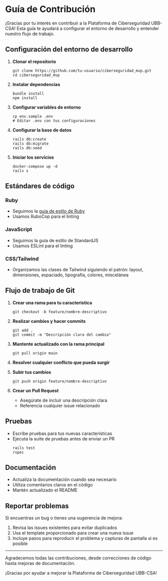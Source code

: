 # Guía de Contribución

¡Gracias por tu interés en contribuir a la Plataforma de Ciberseguridad UBB-CSA! Esta guía te ayudará a configurar el entorno de desarrollo y entender nuestro flujo de trabajo.

## Configuración del entorno de desarrollo

1. **Clonar el repositorio**
   ```
   git clone https://github.com/tu-usuario/ciberseguridad_mvp.git
   cd ciberseguridad_mvp
   ```

2. **Instalar dependencias**
   ```
   bundle install
   npm install
   ```

3. **Configurar variables de entorno**
   ```
   cp env.sample .env
   # Editar .env con tus configuraciones
   ```

4. **Configurar la base de datos**
   ```
   rails db:create
   rails db:migrate
   rails db:seed
   ```

5. **Iniciar los servicios**
   ```
   docker-compose up -d
   rails s
   ```

## Estándares de código

### Ruby
- Seguimos la [guía de estilo de Ruby](https://rubystyle.guide/)
- Usamos RuboCop para el linting

### JavaScript
- Seguimos la guía de estilo de StandardJS
- Usamos ESLint para el linting

### CSS/Tailwind
- Organizamos las clases de Tailwind siguiendo el patrón: layout, dimensiones, espaciado, tipografía, colores, miscelánea

## Flujo de trabajo de Git

1. **Crear una rama para tu característica**
   ```
   git checkout -b feature/nombre-descriptivo
   ```

2. **Realizar cambios y hacer commits**
   ```
   git add .
   git commit -m "Descripción clara del cambio"
   ```

3. **Mantente actualizado con la rama principal**
   ```
   git pull origin main
   ```

4. **Resolver cualquier conflicto que pueda surgir**

5. **Subir tus cambios**
   ```
   git push origin feature/nombre-descriptivo
   ```

6. **Crear un Pull Request**
   - Asegúrate de incluir una descripción clara
   - Referencia cualquier issue relacionado

## Pruebas

- Escribe pruebas para tus nuevas características
- Ejecuta la suite de pruebas antes de enviar un PR
  ```
  rails test
  rspec
  ```

## Documentación

- Actualiza la documentación cuando sea necesario
- Utiliza comentarios claros en el código
- Mantén actualizado el README

## Reportar problemas

Si encuentras un bug o tienes una sugerencia de mejora:

1. Revisa las issues existentes para evitar duplicados
2. Usa el template proporcionado para crear una nueva issue
3. Incluye pasos para reproducir el problema y capturas de pantalla si es posible

---

Agradecemos todas las contribuciones, desde correcciones de código hasta mejoras de documentación.

¡Gracias por ayudar a mejorar la Plataforma de Ciberseguridad UBB-CSA!

